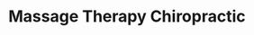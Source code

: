 ---
title: "Massage Therapy Chiropractic"
url: /burien/massage-therapy-chiropractic/
shop: massage
---